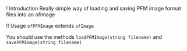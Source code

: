 ! Introduction
Really simple way of loading and saving PFM image format files into an ofImage

!! Usage
`ofPFMImage` extends `ofImage`

You should use the methods `loadPFMImage(string filename)` and `savePFMImage(string filename)`

